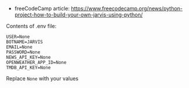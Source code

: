 * freeCodeCamp article: https://www.freecodecamp.org/news/python-project-how-to-build-your-own-jarvis-using-python/


Contents of .env file:

```
USER=None
BOTNAME=JARVIS
EMAIL=None
PASSWORD=None
NEWS_API_KEY=None
OPENWEATHER_APP_ID=None
TMDB_API_KEY=None
```

Replace `None` with your values
